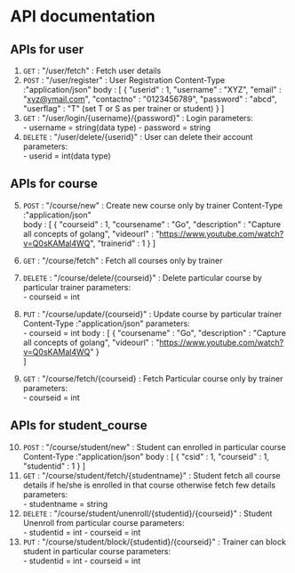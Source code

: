 # API documentation

## APIs for user
1. `GET` : "/user/fetch" : Fetch user details 
2. `POST` : "/user/register" : User Registration
        Content-Type :"application/json"
        body : 
            [
                {
                    "userid" : 1,
                    "username" : "XYZ",
                    "email" : "xyz@ymail.com",
                    "contactno" : "0123456789",
                    "password" : "abcd",
                    "userflag" : "T"   (set T or S as per trainer or student)
                }
            ]  
3. `GET` : "/user/login/{username}/{password}" : Login 
        parameters:  
            - username = string(data type)
            - password = string
4. `DELETE` : "/user/delete/{userid}" : User can delete their account
        parameters:  
            - userid = int(data type)

## APIs for course
5. `POST` : "/course/new" : Create new course only by trainer
        Content-Type :"application/json"        
        body :
            [
                {
                    "courseid" : 1,
                    "coursename" : "Go",
                    "description" : "Capture all concepts of golang",
                    "videourl" : "https://www.youtube.com/watch?v=Q0sKAMal4WQ",
                    "trainerid" : 1
                }
            ]
            
6. `GET` : "/course/fetch"  : Fetch all courses only by trainer
7. `DELETE` : "/course/delete/{courseid}" : Delete particular course by particular trainer
        parameters:  
            - courseid = int
8. `PUT` : "/course/update/{courseid}" : Update course by particular trainer
        Content-Type :"application/json"
        parameters:  
            - courseid = int
        body :
            [
                {
                    "coursename" : "Go",
                    "description" : "Capture all concepts of golang",
                    "videourl" : "https://www.youtube.com/watch?v=Q0sKAMal4WQ"
                }  
            ]
            
9. `GET` : "/course/fetch/{courseid} : Fetch Particular course only by trainer
    parameters:  
            - courseid = int

## APIs for student_course
10. `POST` : "/course/student/new" : Student can enrolled in particular course
        Content-Type :"application/json"
        body :
            [
                {
                        "csid" : 1,
                        "courseid" : 1,
                        "studentid" : 1
                }
            ]  
11. `GET` : "/course/student/fetch/{studentname}" : Student fetch all course details if he/she is enrolled in that course otherwise fetch few details
    parameters:  
            - studentname = string
12. `DELETE` : "/course/student/unenroll/{studentid}/{courseid}" : Student Unenroll from particular course
    parameters:  
            - studentid = int
            - courseid = int
13. `PUT` : "/course/student/block/{studentid}/{courseid}" : Trainer can block student in particular course
    parameters:  
            - studentid = int
            - courseid = int
 